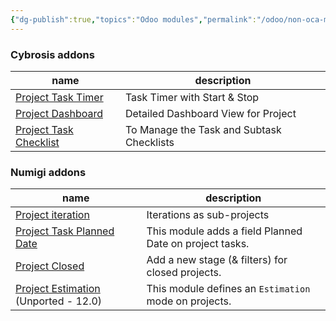 ```yaml
---
{"dg-publish":true,"topics":"Odoo modules","permalink":"/odoo/non-oca-modules/project/","dgPassFrontmatter":true}
---
```



### Cybrosis addons 

| name                                                                                                  | description                               |     
| ----------------------------------------------------------------------------------------------------- | ----------------------------------------- | 
| [Project Task Timer](https://github.com/CybroOdoo/CybroAddons/tree/14.0/project_task_timer)           | Task Timer with Start & Stop              |     
| [Project Dashboard](https://github.com/CybroOdoo/CybroAddons/blob/14.0/project_dashboard_odoo/)       | Detailed Dashboard View for Project       |     
| [Project Task Checklist](https://github.com/CybroOdoo/CybroAddons/blob/14.0/projects_task_checklists) | To Manage the Task and Subtask Checklists |     


### Numigi addons

| name  | description |
| ----- | -------- | 
| [Project iteration](https://github.com/Numigi/odoo-project-addons/tree/14.0/project_iteration)                               | Iterations as sub-projects                              | 
| [Project Task Planned Date](https://github.com/Numigi/odoo-project-addons/tree/14.0/project_task_date_planned)               | This module adds a field Planned Date on project tasks. | 
| [Project Closed](https://github.com/Numigi/odoo-project-addons/tree/14.0/project_closed)                                     | Add a new stage (& filters) for closed projects.        | 
| [Project Estimation](https://github.com/Numigi/odoo-project-addons/tree/14.0/.unported/project_estimation) (Unported - 12.0) | This module defines an `Estimation` mode on projects.   | 

